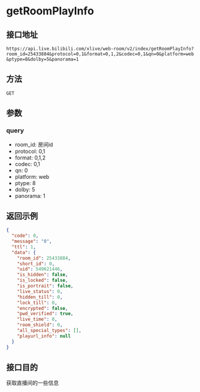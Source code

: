 # getRoomPlayInfo

## 接口地址

`https://api.live.bilibili.com/xlive/web-room/v2/index/getRoomPlayInfo?room_id=25433884&protocol=0,1&format=0,1,2&codec=0,1&qn=0&platform=web&ptype=8&dolby=5&panorama=1
`

## 方法

`GET`

## 参数

### query

- room_id: 房间id
- protocol: 0,1
- format: 0,1,2
- codec: 0,1
- qn: 0
- platform: web
- ptype: 8
- dolby: 5
- panorama: 1

## 返回示例

```json
{
  "code": 0,
  "message": "0",
  "ttl": 1,
  "data": {
    "room_id": 25433884,
    "short_id": 0,
    "uid": 549621446,
    "is_hidden": false,
    "is_locked": false,
    "is_portrait": false,
    "live_status": 0,
    "hidden_till": 0,
    "lock_till": 0,
    "encrypted": false,
    "pwd_verified": true,
    "live_time": 0,
    "room_shield": 0,
    "all_special_types": [],
    "playurl_info": null
  }
}
```

## 接口目的

获取直播间的一些信息
